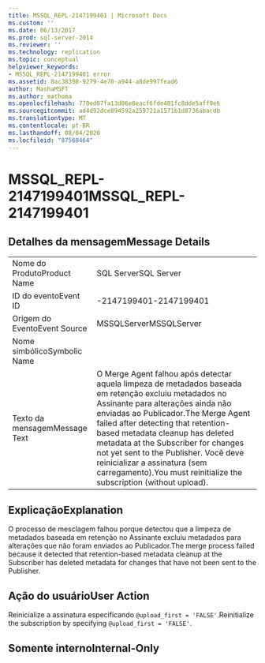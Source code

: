 ```yaml
---
title: MSSQL_REPL-2147199401 | Microsoft Docs
ms.custom: ''
ms.date: 06/13/2017
ms.prod: sql-server-2014
ms.reviewer: ''
ms.technology: replication
ms.topic: conceptual
helpviewer_keywords:
- MSSQL_REPL-2147199401 error
ms.assetid: 8ac38398-9279-4e70-a944-a8de997fead6
author: MashaMSFT
ms.author: mathoma
ms.openlocfilehash: 770ed07fa13d06e8eacf6fde401fc8dde5aff9e6
ms.sourcegitcommit: ad4d92dce894592a259721a1571b1d8736abacdb
ms.translationtype: MT
ms.contentlocale: pt-BR
ms.lasthandoff: 08/04/2020
ms.locfileid: "87568464"
---
```

# <a name="mssql_repl-2147199401"></a><span data-ttu-id="4103c-102">MSSQL_REPL-2147199401</span><span class="sxs-lookup"><span data-stu-id="4103c-102">MSSQL_REPL-2147199401</span></span>
    
## <a name="message-details"></a><span data-ttu-id="4103c-103">Detalhes da mensagem</span><span class="sxs-lookup"><span data-stu-id="4103c-103">Message Details</span></span>  
  
|||  
|-|-|  
|<span data-ttu-id="4103c-104">Nome do Produto</span><span class="sxs-lookup"><span data-stu-id="4103c-104">Product Name</span></span>|<span data-ttu-id="4103c-105">SQL Server</span><span class="sxs-lookup"><span data-stu-id="4103c-105">SQL Server</span></span>|  
|<span data-ttu-id="4103c-106">ID do evento</span><span class="sxs-lookup"><span data-stu-id="4103c-106">Event ID</span></span>|<span data-ttu-id="4103c-107">-2147199401</span><span class="sxs-lookup"><span data-stu-id="4103c-107">-2147199401</span></span>|  
|<span data-ttu-id="4103c-108">Origem do Evento</span><span class="sxs-lookup"><span data-stu-id="4103c-108">Event Source</span></span>|<span data-ttu-id="4103c-109">MSSQLServer</span><span class="sxs-lookup"><span data-stu-id="4103c-109">MSSQLServer</span></span>|  
|<span data-ttu-id="4103c-110">Nome simbólico</span><span class="sxs-lookup"><span data-stu-id="4103c-110">Symbolic Name</span></span>||  
|<span data-ttu-id="4103c-111">Texto da mensagem</span><span class="sxs-lookup"><span data-stu-id="4103c-111">Message Text</span></span>|<span data-ttu-id="4103c-112">O Merge Agent falhou após detectar aquela limpeza de metadados baseada em retenção excluiu metadados no Assinante para alterações ainda não enviadas ao Publicador.</span><span class="sxs-lookup"><span data-stu-id="4103c-112">The Merge Agent failed after detecting that retention-based metadata cleanup has deleted metadata at the Subscriber for changes not yet sent to the Publisher.</span></span> <span data-ttu-id="4103c-113">Você deve reinicializar a assinatura (sem carregamento).</span><span class="sxs-lookup"><span data-stu-id="4103c-113">You must reinitialize the subscription (without upload).</span></span>|  
  
## <a name="explanation"></a><span data-ttu-id="4103c-114">Explicação</span><span class="sxs-lookup"><span data-stu-id="4103c-114">Explanation</span></span>  
 <span data-ttu-id="4103c-115">O processo de mesclagem falhou porque detectou que a limpeza de metadados baseada em retenção no Assinante excluiu metadados para alterações que não foram enviados ao Publicador.</span><span class="sxs-lookup"><span data-stu-id="4103c-115">The merge process failed because it detected that retention-based metadata cleanup at the Subscriber has deleted metadata for changes that have not been sent to the Publisher.</span></span>  
  
## <a name="user-action"></a><span data-ttu-id="4103c-116">Ação do usuário</span><span class="sxs-lookup"><span data-stu-id="4103c-116">User Action</span></span>  
 <span data-ttu-id="4103c-117">Reinicialize a assinatura especificando `@upload_first = 'FALSE'`.</span><span class="sxs-lookup"><span data-stu-id="4103c-117">Reinitialize the subscription by specifying `@upload_first = 'FALSE'`.</span></span>  
  
## <a name="internal-only"></a><span data-ttu-id="4103c-118">Somente interno</span><span class="sxs-lookup"><span data-stu-id="4103c-118">Internal-Only</span></span>  
  
